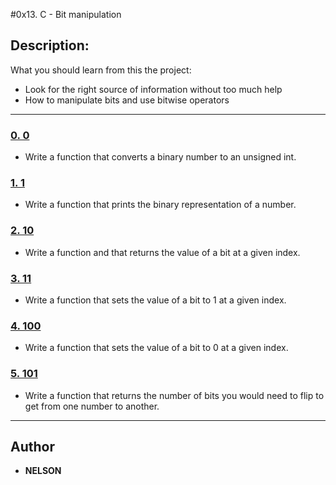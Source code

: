 #0x13. C - Bit manipulation

## Description:
What you should learn from this the project:

* Look for the right source of information without too much help
* How to manipulate bits and use bitwise operators

---

### [0. 0](./0-binary_to_uint.c)
* Write a function that converts a binary number to an unsigned int.

### [1. 1](./1-print_binary.c)
* Write a function that prints the binary representation of a number.

### [2. 10](./2-get_bit.c)
* Write a function and that returns the value of a bit at a given index.

### [3. 11](./3-set_bit.c)
* Write a function that sets the value of a bit to 1 at a given index.

### [4. 100](./4-clear_bit.c)
* Write a function that sets the value of a bit to 0 at a given index.

### [5. 101](./5-flip_bits.c)
* Write a function that returns the number of bits you would need to flip to get from one number to another.

---

## Author
* **NELSON**